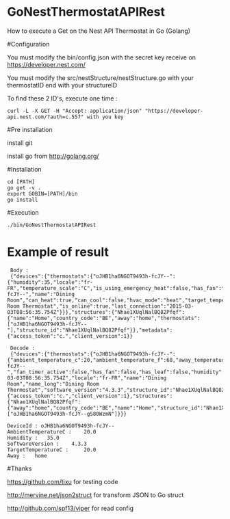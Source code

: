 # GoNestThermostatAPIRest
How to execute a Get on the Nest API Thermostat in Go (Golang)

#Configuration

You must modify the bin/config.json 
with the secret key receive on https://developer.nest.com/

You must modify the src/nestStructure/nestStructure.go
with your thermostatID end with your structureID

To find these 2 ID's, execute one time :

    curl -L -X GET -H "Accept: application/json" "https://developer-api.nest.com/?auth=c.557" with you key

#Pre installation

install git 

install go from http://golang.org/ 

#Installation

    cd [PATH]
    go get -v .
    export GOBIN=[PATH]/bin
    go install

#Execution

    ./bin/GoNestThermostatAPIRest

# Example of result

     Body : 
     {"devices":{"thermostats":{"oJHB1ha6NGOT9493h-fcJY--":{"humidity":35,"locale":"fr-FR","temperature_scale":"C","is_using_emergency_heat":false,"has_fan":false,"software_version":"4.3.3","has_leaf":false,"device_id":"oJHB1ha6NGOT9493h-fcJY--","name":"Dining Room","can_heat":true,"can_cool":false,"hvac_mode":"heat","target_temperature_c":20.0,"target_temperature_f":68,"target_temperature_high_c":24.0,"target_temperature_high_f":75,"target_temperature_low_c":20.0,"target_temperature_low_f":68,"ambient_temperature_c":20.0,"ambient_temperature_f":68,"away_temperature_high_c":24.0,"away_temperature_high_f":76,"away_temperature_low_c":15.0,"away_temperature_low_f":59,"structure_id":"Nhae1XUqlNalBQ82Pfqf","fan_timer_active":false,"name_long":"Dining Room Thermostat","is_online":true,"last_connection":"2015-03-03T08:56:35.754Z"}}},"structures":{"Nhae1XUqlNalBQ82Pfqf":{"name":"Home","country_code":"BE","away":"home","thermostats":["oJHB1ha6NGOT9493h-fcJY--"],"structure_id":"Nhae1XUqlNalBQ82Pfqf"}},"metadata":{"access_token":"c.","client_version":1}} 
     
     Decode : 
     {"devices":{"thermostats":{"oJHB1ha6NGOT9493h-fcJY--":{"ambient_temperature_c":20,"ambient_temperature_f":68,"away_temperature_high_c":24,"away_temperature_high_f":76,"away_temperature_low_c":15,"away_temperature_low_f":59,"can_cool":false,"can_heat":true,"device_id":"oJHB1ha6NGOT9493h-fcJY--","fan_timer_active":false,"has_fan":false,"has_leaf":false,"humidity":35,"hvac_mode":"heat","is_online":true,"is_using_emergency_heat":false,"last_connection":"2015-03-03T08:56:35.754Z","locale":"fr-FR","name":"Dining Room","name_long":"Dining Room Thermostat","software_version":"4.3.3","structure_id":"Nhae1XUqlNalBQ82Pfqf","target_temperature_c":20,"target_temperature_f":68,"target_temperature_high_c":24,"target_temperature_high_f":75,"target_temperature_low_c":20,"target_temperature_low_f":68,"temperature_scale":"C"}}},"metadata":{"access_token":"c.","client_version":1},"structures":{"Nhae1XUqlNalBQ82Pfqf":{"away":"home","country_code":"BE","name":"Home","structure_id":"Nhae1XUqlNalBQ82Pfqf","thermostats":["oJHB1ha6NGOT9493h-fcJY--gS80WzmN"]}}} 
     
    DeviceId : oJHB1ha6NGOT9493h-fcJY--
    AmbientTemperatureC : 	 20.0
    Humidity : 	 35.0
    SoftwareVersion : 	 4.3.3
    TargetTemperatureC : 	 20.0
    Away : 	 home

#Thanks

https://github.com/tixu for testing code

http://mervine.net/json2struct for transform JSON to Go struct

http://github.com/spf13/viper for read config
